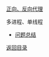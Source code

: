 [正向、反向代理](http://blog.csdn.net/m13666368773/article/details/8060481)

多进程、单线程

* [问题总结](problem.md)

[返回目录](../README.md)